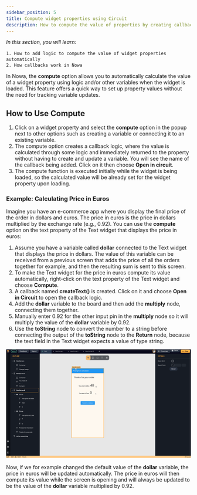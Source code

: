 ```yaml
---
sidebar_position: 5
title: Compute widget properties using Circuit
description: How to compute the value of properties by creating callbacks
---
```


*In this section, you will learn:*
```
1. How to add logic to compute the value of widget properties automatically
2. How callbacks work in Nowa  
```

In Nowa, the **compute** option allows you to automatically calculate the value of a widget property using logic and/or other variables when the widget is loaded. This feature offers a quick way to set up property values without the need for tracking variable updates.

## How to Use Compute

1.  Click on a widget property and select the **compute** option in the popup next to other options such as creating a variable or connecting it to an existing variable.
2.  The compute option creates a callback logic, where the value is calculated through some logic and immediately returned to the property without having to create and update a variable. You will see the name of the callback being added. Click on it then choose **Open in circuit**.
3.  The compute function is executed initially while the widget is being loaded, so the calculated value will be already set for the widget property upon loading.

### Example: Calculating Price in Euros

Imagine you have an e-commerce app where you display the final price of the order in dollars and euros. The price in euros is the price in dollars multiplied by the exchange rate (e.g., 0.92). You can use the **compute** option on the text property of the Text widget that displays the price in euros:

1.  Assume you have a variable called **dollar** connected to the Text widget that displays the price in dollars. The value of this variable can be received from a previous screen that adds the price of all the orders together for example, and then the resulting sum is sent to this screen.
2.  To make the Text widget for the price in euros compute its value automatically, right-click on the text property of the Text widget and choose **Compute**.
3.  A callback named **createText()** is created. Click on it and choose **Open in Circuit** to open the callback logic.
4.  Add the **dollar** variable to the board and then add the **multiply** node, connecting them together.
5.  Manually enter 0.92 for the other input pin in the **multiply** node so it will multiply the value of the **dollar** variable by 0.92.
6.  Use the **toString** node to convert the number to a string before connecting the output of the **toString** node to the **Return** node, because the text field in the Text widget expects a value of type string.

![](./img/compute_function.gif)


Now, if we for example changed the default value of the **dollar** variable, the price in euros will be updated automatically. The price in euros will then compute its value while the screen is opening and will always be updated to be the value of the **dollar** variable multiplied by 0.92.